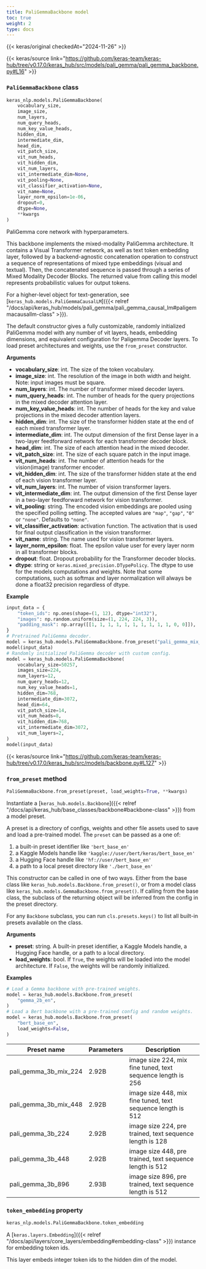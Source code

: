```yaml
---
title: PaliGemmaBackbone model
toc: true
weight: 2
type: docs
---
```


{{< keras/original checkedAt="2024-11-26" >}}

{{< keras/source link="https://github.com/keras-team/keras-hub/tree/v0.17.0/keras_hub/src/models/pali_gemma/pali_gemma_backbone.py#L16" >}}

### `PaliGemmaBackbone` class

```python
keras_nlp.models.PaliGemmaBackbone(
    vocabulary_size,
    image_size,
    num_layers,
    num_query_heads,
    num_key_value_heads,
    hidden_dim,
    intermediate_dim,
    head_dim,
    vit_patch_size,
    vit_num_heads,
    vit_hidden_dim,
    vit_num_layers,
    vit_intermediate_dim=None,
    vit_pooling=None,
    vit_classifier_activation=None,
    vit_name=None,
    layer_norm_epsilon=1e-06,
    dropout=0,
    dtype=None,
    **kwargs
)
```

PaliGemma core network with hyperparameters.

This backbone implements the mixed-modality PaliGemma architecture. It
contains a Visual Transformer network, as well as text token embedding
layer, followed by a backend-agnostic concatenation operation to
construct a sequence of representations of mixed type embeddings (visual
and textual). Then, the concatenated sequence is passed through a series
of Mixed Modality Decoder Blocks. The returned value from calling this model
represents probabilistic values for output tokens.

For a higher-level object for text-generation,
see [`keras_hub.models.PaliGemmaCausalLM`]({{< relref "/docs/api/keras_hub/models/pali_gemma/pali_gemma_causal_lm#paligemmacausallm-class" >}}).

The default constructor gives a fully customizable, randomly initialized
PaliGemma model with any number of vit layers, heads, embedding
dimensions, and equivalent configuration for Paligemma Decoder layers. To
load preset architectures and weights, use the `from_preset` constructor.

**Arguments**

- **vocabulary_size**: int. The size of the token vocabulary.
- **image_size**: int. The resolution of the image in both width and height.
  Note: input images must be square.
- **num_layers**: int. The number of transformer mixed decoder layers.
- **num_query_heads**: int. The number of heads for the query projections in
  the mixed decoder attention layer.
- **num_key_value_heads**: int. The number of heads for the key and value
  projections in the mixed decoder attention layers.
- **hidden_dim**: int. The size of the transformer hidden state at the end
  of each mixed transformer layer.
- **intermediate_dim**: int. The output dimension of the first Dense layer in
  a two-layer feedforward network for each transformer decoder block.
- **head_dim**: int. The size of each attention head in the mixed decoder.
- **vit_patch_size**: int. The size of each square patch in the input image.
- **vit_num_heads**: int. The number of attention heads for the vision(image)
  transformer encoder.
- **vit_hidden_dim**: int. The size of the transformer hidden state at the end
  of each vision transformer layer.
- **vit_num_layers**: int. The number of vision transformer layers.
- **vit_intermediate_dim**: int. The output dimension of the first Dense layer
  in a two-layer feedforward network for vision transformer.
- **vit_pooling**: string. The encoded vision embeddings are pooled using the
  specified polling setting. The accepted values are `"map"`, `"gap"`,
  `"0"` or `"none"`. Defaults to `"none"`.
- **vit_classifier_activation**: activation function. The activation that
  is used for final output classification in the vision transformer.
- **vit_name**: string. The name used for vision transformer layers.
- **layer_norm_epsilon**: float. The epsilon value user for every layer norm
  in all transformer blocks.
- **dropout**: float. Dropout probability for the Transformer decoder blocks.
- **dtype**: string or `keras.mixed_precision.DTypePolicy`. The dtype to use
  for the models computations and weights. Note that some
  computations, such as softmax and layer normalization will always
  be done a float32 precision regardless of dtype.

**Example**

```python
input_data = {
    "token_ids": np.ones(shape=(1, 12), dtype="int32"),
    "images": np.random.uniform(size=(1, 224, 224, 3)),
    "padding_mask": np.array([[1, 1, 1, 1, 1, 1, 1, 1, 1, 1, 0, 0]]),
}
# Pretrained PaliGemma decoder.
model = keras_hub.models.PaliGemmaBackbone.from_preset("pali_gemma_mix_224")
model(input_data)
# Randomly initialized PaliGemma decoder with custom config.
model = keras_hub.models.PaliGemmaBackbone(
    vocabulary_size=50257,
    images_size=224,
    num_layers=12,
    num_query_heads=12,
    num_key_value_heads=1,
    hidden_dim=768,
    intermediate_dim=3072,
    head_dim=64,
    vit_patch_size=14,
    vit_num_heads=8,
    vit_hidden_dim=768,
    vit_intermediate_dim=3072,
    vit_num_layers=2,
)
model(input_data)
```

{{< keras/source link="https://github.com/keras-team/keras-hub/tree/v0.17.0/keras_hub/src/models/backbone.py#L127" >}}

### `from_preset` method

```python
PaliGemmaBackbone.from_preset(preset, load_weights=True, **kwargs)
```

Instantiate a [`keras_hub.models.Backbone`]({{< relref "/docs/api/keras_hub/base_classes/backbone#backbone-class" >}}) from a model preset.

A preset is a directory of configs, weights and other file assets used
to save and load a pre-trained model. The `preset` can be passed as a
one of:

1. a built-in preset identifier like `'bert_base_en'`
2. a Kaggle Models handle like `'kaggle://user/bert/keras/bert_base_en'`
3. a Hugging Face handle like `'hf://user/bert_base_en'`
4. a path to a local preset directory like `'./bert_base_en'`

This constructor can be called in one of two ways. Either from the base
class like `keras_hub.models.Backbone.from_preset()`, or from
a model class like `keras_hub.models.GemmaBackbone.from_preset()`.
If calling from the base class, the subclass of the returning object
will be inferred from the config in the preset directory.

For any `Backbone` subclass, you can run `cls.presets.keys()` to list
all built-in presets available on the class.

**Arguments**

- **preset**: string. A built-in preset identifier, a Kaggle Models
  handle, a Hugging Face handle, or a path to a local directory.
- **load_weights**: bool. If `True`, the weights will be loaded into the
  model architecture. If `False`, the weights will be randomly
  initialized.

**Examples**

```python
# Load a Gemma backbone with pre-trained weights.
model = keras_hub.models.Backbone.from_preset(
    "gemma_2b_en",
)
# Load a Bert backbone with a pre-trained config and random weights.
model = keras_hub.models.Backbone.from_preset(
    "bert_base_en",
    load_weights=False,
)
```

| Preset name           | Parameters | Description                                                 |
| --------------------- | ---------- | ----------------------------------------------------------- |
| pali_gemma_3b_mix_224 | 2.92B      | image size 224, mix fine tuned, text sequence length is 256 |
| pali_gemma_3b_mix_448 | 2.92B      | image size 448, mix fine tuned, text sequence length is 512 |
| pali_gemma_3b_224     | 2.92B      | image size 224, pre trained, text sequence length is 128    |
| pali_gemma_3b_448     | 2.92B      | image size 448, pre trained, text sequence length is 512    |
| pali_gemma_3b_896     | 2.93B      | image size 896, pre trained, text sequence length is 512    |

### `token_embedding` property

```python
keras_nlp.models.PaliGemmaBackbone.token_embedding
```

A [`keras.layers.Embedding`]({{< relref "/docs/api/layers/core_layers/embedding#embedding-class" >}}) instance for embedding token ids.

This layer embeds integer token ids to the hidden dim of the model.
